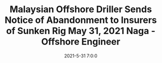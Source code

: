---
"title": "Malaysian Offshore Driller Sends Notice of Abandonment to Insurers of Sunken Rig May 31, 2021 Naga - Offshore Engineer"
"date": "2021-5-31 7:0:0"
"feed_name": "GOOGLENEWSDRILLING"
"feed_website": "https://news.google.com/search?q=drilling%2Bincident&hl=en-US&gl=US&ceid=US:en"
"feed_rss": "https://news.google.com/rss/search?q=drilling%2Bincident&hl=en-US&gl=US&ceid=US:en"
"link": "https://www.oedigital.com/news/488052-malaysian-offshore-driller-sends-notice-of-abandonment-to-insurers-of-sunken-rig"
"file": "_posts/2021-1-1-f7f8a183af8a575692264b5e925c9cd9616539e7.md"
"accident": "0"
"drilling": "0"
"dead": "0"
"injured": "0"
---